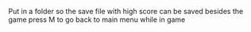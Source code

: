 Put in a folder so the save file with high score can be saved besides the game
press M to go back to main menu while in game
